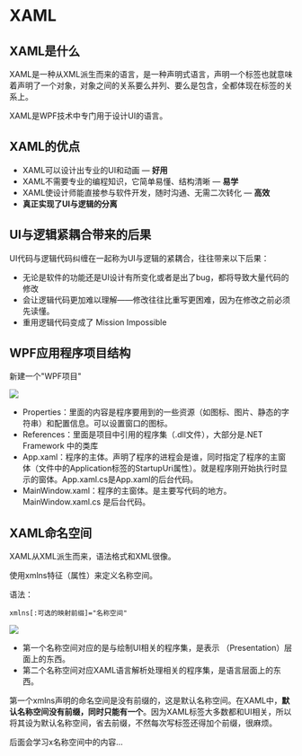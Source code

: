 # XAML

## XAML是什么

XAML是一种从XML派生而来的语言，是一种声明式语言，声明一个标签也就意味着声明了一个对象，对象之间的关系要么并列、要么是包含，全都体现在标签的关系上。

XAML是WPF技术中专门用于设计UI的语言。



## XAML的优点

* XAML可以设计出专业的UI和动画   — **好用**
* XAML不需要专业的编程知识，它简单易懂、结构清晰 — **易学**
* XAML使设计师能直接参与软件开发，随时沟通、无需二次转化 — **高效**
* **真正实现了UI与逻辑的分离**



## UI与逻辑紧耦合带来的后果



UI代码与逻辑代码纠缠在一起称为UI与逻辑的紧耦合，往往带来以下后果：

* 无论是软件的功能还是UI设计有所变化或者是出了bug，都将导致大量代码的修改
* 会让逻辑代码更加难以理解——修改往往比重写更困难，因为在修改之前必须先读懂。
* 重用逻辑代码变成了 Mission Impossible







## WPF应用程序项目结构

新建一个"WPF项目"

![](https://gitee.com/lmdlearn/wpf/raw/master/%E7%AC%AC%E4%B8%80%E5%A4%A9/XAML/Images/1.png)



* Properties：里面的内容是程序要用到的一些资源（如图标、图片、静态的字符串）和配置信息。可以设置窗口的图标。
* References：里面是项目中引用的程序集（.dll文件），大部分是.NET Framework 中的类库
* App.xaml：程序的主体。声明了程序的进程会是谁，同时指定了程序的主窗体（文件中的Application标签的StartupUri属性）。就是程序刚开始执行时显示的窗体。App.xaml.cs是App.xaml的后台代码。
* MainWindow.xaml：程序的主窗体。是主要写代码的地方。MainWindow.xaml.cs 是后台代码。





## XAML命名空间

XAML从XML派生而来，语法格式和XML很像。

使用xmlns特征（属性）来定义名称空间。

语法：

```
xmlns[:可选的映射前缀]="名称空间"
```



![](https://gitee.com/lmdlearn/wpf/blob/master/%E7%AC%AC%E4%B8%80%E5%A4%A9/XAML/Images/2.png)



* 第一个名称空间对应的是与绘制UI相关的程序集，是表示 （Presentation）层面上的东西。
* 第二个名称空间对应XAML语言解析处理相关的程序集，是语言层面上的东西。

第一个xmlns声明的命名空间是没有前缀的，这是默认名称空间。在XAML中，**默认名称空间没有前缀，同时只能有一个**。因为XAML标签大多数都和UI相关，所以将其设为默认名称空间，省去前缀，不然每次写标签还得加个前缀，很麻烦。

后面会学习x名称空间中的内容...







